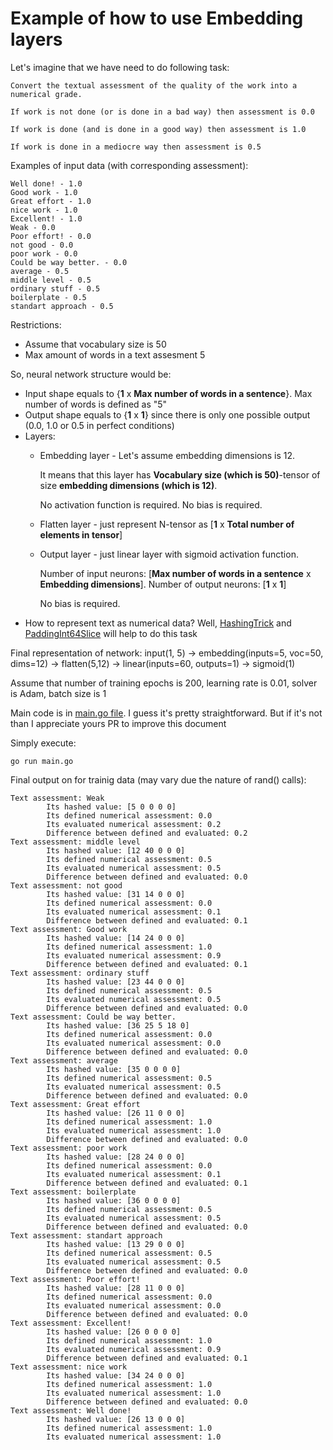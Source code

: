 # Example of how to use Embedding layers

Let's imagine that we have need to do following task:

    Convert the textual assessment of the quality of the work into a numerical grade.

    If work is not done (or is done in a bad way) then assessment is 0.0

    If work is done (and is done in a good way) then assessment is 1.0

    If work is done in a mediocre way then assessment is 0.5

Examples of input data (with corresponding assessment):
```
Well done! - 1.0
Good work - 1.0
Great effort - 1.0
nice work - 1.0
Excellent! - 1.0
Weak - 0.0
Poor effort! - 0.0
not good - 0.0
poor work - 0.0
Could be way better. - 0.0
average - 0.5
middle level - 0.5
ordinary stuff - 0.5
boilerplate - 0.5
standart approach - 0.5
```

Restrictions:
* Assume that vocabulary size is 50
* Max amount of words in a text assesment 5

So, neural network structure would be:
* Input shape equals to {**1** x **Max number of words in a sentence**}. Max number of words is defined as "5"
* Output shape equals to {**1** x **1**} since there is only one possible output (0.0, 1.0 or 0.5 in perfect conditions)
* Layers:
    * Embedding layer - Let's assume embedding dimensions is 12.

        It means that this layer has **Vocabulary size (which is 50)**-tensor of size **embedding dimensions (which is 12)**.
    
        No activation function is required. No bias is required.
    * Flatten layer - just represent N-tensor as [**1** x **Total number of elements in tensor**]
    * Output layer - just linear layer with sigmoid activation function.

        Number of input neurons: [**Max number of words in a sentence** x **Embedding dimensions**]. Number of output neurons: [**1** x **1**]
        
        No bias is required. 
* How to represent text as numerical data? Well, [HashingTrick](utils.go#L313) and [PaddingInt64Slice](utils.go#L288) will help to do this task

Final representation of network:
input(1, 5) -> embedding(inputs=5, voc=50, dims=12) -> flatten(5,12) -> linear(inputs=60, outputs=1) -> sigmoid(1)

Assume that number of training epochs is 200, learning rate is 0.01, solver is Adam, batch size is 1

Main code is in [main.go file](main.go). I guess it's pretty straightforward. But if it's not than I appreciate yours PR to improve this document

Simply execute:
```shell
go run main.go
```

Final output on for trainig data (may vary due the nature of rand() calls):
```shell
Text assessment: Weak
        Its hashed value: [5 0 0 0 0]
        Its defined numerical assessment: 0.0
        Its evaluated numerical assessment: 0.2
        Difference between defined and evaluated: 0.2
Text assessment: middle level
        Its hashed value: [12 40 0 0 0]
        Its defined numerical assessment: 0.5
        Its evaluated numerical assessment: 0.5
        Difference between defined and evaluated: 0.0
Text assessment: not good
        Its hashed value: [31 14 0 0 0]
        Its defined numerical assessment: 0.0
        Its evaluated numerical assessment: 0.1
        Difference between defined and evaluated: 0.1
Text assessment: Good work
        Its hashed value: [14 24 0 0 0]
        Its defined numerical assessment: 1.0
        Its evaluated numerical assessment: 0.9
        Difference between defined and evaluated: 0.1
Text assessment: ordinary stuff
        Its hashed value: [23 44 0 0 0]
        Its defined numerical assessment: 0.5
        Its evaluated numerical assessment: 0.5
        Difference between defined and evaluated: 0.0
Text assessment: Could be way better.
        Its hashed value: [36 25 5 18 0]
        Its defined numerical assessment: 0.0
        Its evaluated numerical assessment: 0.0
        Difference between defined and evaluated: 0.0
Text assessment: average
        Its hashed value: [35 0 0 0 0]
        Its defined numerical assessment: 0.5
        Its evaluated numerical assessment: 0.5
        Difference between defined and evaluated: 0.0
Text assessment: Great effort
        Its hashed value: [26 11 0 0 0]
        Its defined numerical assessment: 1.0
        Its evaluated numerical assessment: 1.0
        Difference between defined and evaluated: 0.0
Text assessment: poor work
        Its hashed value: [28 24 0 0 0]
        Its defined numerical assessment: 0.0
        Its evaluated numerical assessment: 0.1
        Difference between defined and evaluated: 0.1
Text assessment: boilerplate
        Its hashed value: [36 0 0 0 0]
        Its defined numerical assessment: 0.5
        Its evaluated numerical assessment: 0.5
        Difference between defined and evaluated: 0.0
Text assessment: standart approach
        Its hashed value: [13 29 0 0 0]
        Its defined numerical assessment: 0.5
        Its evaluated numerical assessment: 0.5
        Difference between defined and evaluated: 0.0
Text assessment: Poor effort!
        Its hashed value: [28 11 0 0 0]
        Its defined numerical assessment: 0.0
        Its evaluated numerical assessment: 0.0
        Difference between defined and evaluated: 0.0
Text assessment: Excellent!
        Its hashed value: [26 0 0 0 0]
        Its defined numerical assessment: 1.0
        Its evaluated numerical assessment: 0.9
        Difference between defined and evaluated: 0.1
Text assessment: nice work
        Its hashed value: [34 24 0 0 0]
        Its defined numerical assessment: 1.0
        Its evaluated numerical assessment: 1.0
        Difference between defined and evaluated: 0.0
Text assessment: Well done!
        Its hashed value: [26 13 0 0 0]
        Its defined numerical assessment: 1.0
        Its evaluated numerical assessment: 1.0
```